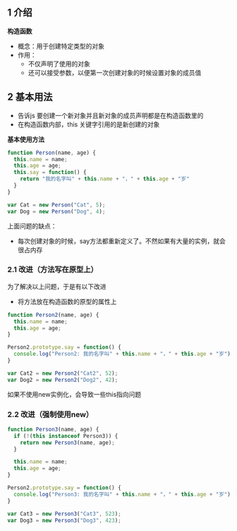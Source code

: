 ## 1 介绍 ## 
**构造函数**
- 概念：用于创建特定类型的对象
- 作用：
  - 不仅声明了使用的对象
  - 还可以接受参数，以便第一次创建对象的时候设置对象的成员值

## 2 基本用法 ## 
- 告诉js 要创建一个新对象并且新对象的成员声明都是在构造函数里的
- 在构造函数内部，this 关键字引用的是新创建的对象

**基本使用方法**
```javascript
function Person(name, age) {
  this.name = name;
  this.age = age;
  this.say = function() {
    return "我的名字叫" + this.name + "，" + this.age + "岁"
  }
}

var Cat = new Person("Cat", 5);
var Dog = new Person("Dog", 4);
```

上面问题的缺点：
- 每次创建对象的时候，say方法都重新定义了。不然如果有大量的实例，就会很占内存

### 2.1 改进（方法写在原型上） ### 
为了解决以上问题，于是有以下改进
- 将方法放在构造函数的原型的属性上

```javascript
function Person2(name, age) {
  this.name = name;
  this.age = age;
}

Person2.prototype.say = function() {
  console.log("Person2: 我的名字叫" + this.name + "，" + this.age + "岁")
}

var Cat2 = new Person2("Cat2", 52);
var Dog2 = new Person2("Dog2", 42);
```
如果不使用new实例化，会导致一些this指向问题

### 2.2 改进（强制使用new） ### 
```javascript
function Person3(name, age) {
  if (!(this instanceof Person3)) {
    return new Person3(name, age);
  }

  this.name = name;
  this.age = age;
}

Person2.prototype.say = function() {
  console.log("Person3: 我的名字叫" + this.name + "，" + this.age + "岁")
}

var Cat3 = new Person3("Cat3", 523);
var Dog3 = new Person3("Dog3", 423);
```





















